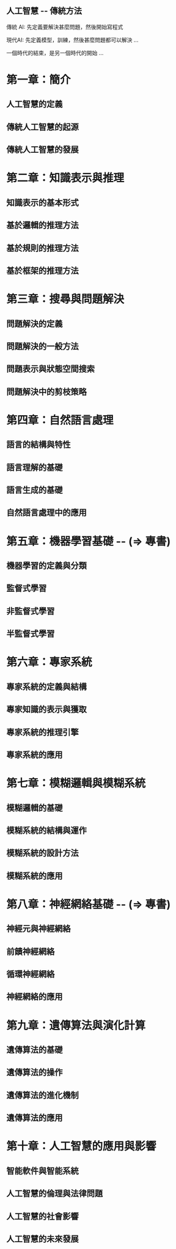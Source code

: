 ## 人工智慧 -- 傳統方法

傳統 AI:  先定義要解決甚麼問題，然後開始寫程式

現代AI: 先定義模型，訓練，然後甚麼問題都可以解決 ...

一個時代的結束，是另一個時代的開始 ...

# 第一章：簡介

## 人工智慧的定義
## 傳統人工智慧的起源
## 傳統人工智慧的發展

# 第二章：知識表示與推理

## 知識表示的基本形式
## 基於邏輯的推理方法
## 基於規則的推理方法
## 基於框架的推理方法

# 第三章：搜尋與問題解決

## 問題解決的定義
## 問題解決的一般方法
## 問題表示與狀態空間搜索
## 問題解決中的剪枝策略

# 第四章：自然語言處理

## 語言的結構與特性
## 語言理解的基礎
## 語言生成的基礎
## 自然語言處理中的應用

# 第五章：機器學習基礎 -- (=> 專書)

## 機器學習的定義與分類
## 監督式學習
## 非監督式學習
## 半監督式學習

# 第六章：專家系統

## 專家系統的定義與結構
## 專家知識的表示與獲取
## 專家系統的推理引擎
## 專家系統的應用

# 第七章：模糊邏輯與模糊系統

## 模糊邏輯的基礎
## 模糊系統的結構與運作
## 模糊系統的設計方法
## 模糊系統的應用

# 第八章：神經網絡基礎 -- (=> 專書)

## 神經元與神經網絡
## 前饋神經網絡
## 循環神經網絡
## 神經網絡的應用

# 第九章：遺傳算法與演化計算

## 遺傳算法的基礎
## 遺傳算法的操作
## 遺傳算法的進化機制
## 遺傳算法的應用

# 第十章：人工智慧的應用與影響

## 智能軟件與智能系統
## 人工智慧的倫理與法律問題
## 人工智慧的社會影響
## 人工智慧的未來發展
